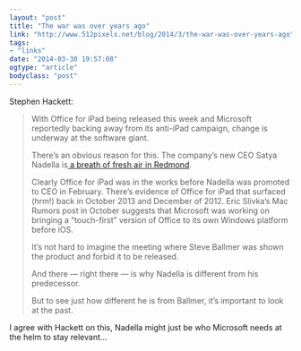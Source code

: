 ```yaml
---
layout: "post"
title: "The war was over years ago"
link: "http://www.512pixels.net/blog/2014/3/the-war-was-over-years-ago"
tags: 
- "links"
date: "2014-03-30 19:57:08"
ogtype: "article"
bodyclass: "post"
---
```


Stephen Hackett:

> With Office for iPad being released this week and Microsoft reportedly backing away from its anti-iPad campaign, change is underway at the software giant.
> 
> There’s an obvious reason for this. The company’s new CEO Satya Nadella is[ a breath of fresh air in Redmond](http://live.theverge.com/satya-nadella-press-conference-liveblog/).
> 
> Clearly Office for iPad was in the works before Nadella was promoted to CEO in February. There’s evidence of Office for iPad that surfaced (hrm!) back in October 2013 and December of 2012. Eric Slivka’s Mac Rumors post in October suggests that Microsoft was working on bringing a “touch-first” version of Office to its own Windows platform before iOS.
> 
> It’s not hard to imagine the meeting where Steve Ballmer was shown the product and forbid it to be released.
> 
> And there — right there — is why Nadella is different from his predecessor.
> 
> But to see just how different he is from Ballmer, it’s important to look at the past.

I agree with Hackett on this, Nadella might just be who Microsoft needs at the helm to stay relevant…